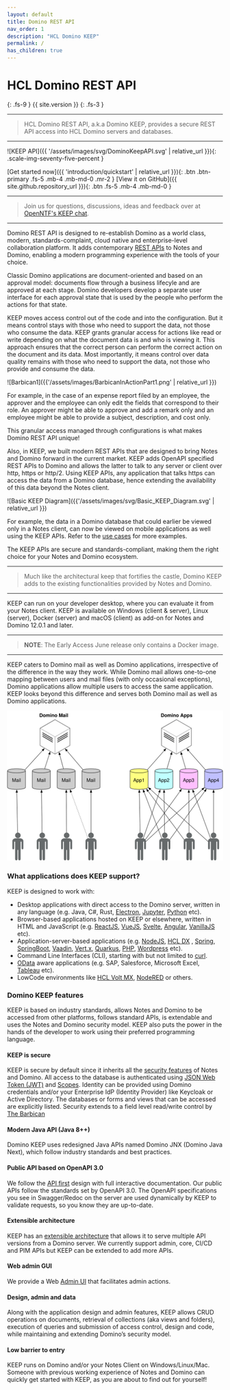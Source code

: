 ```yaml
---
layout: default
title: Domino REST API
nav_order: 1
description: "HCL Domino KEEP"
permalink: /
has_children: true
---
```


# HCL Domino REST API

{: .fs-9 }
{{ site.version }}
{: .fs-3 }

---

> HCL Domino REST API, a.k.a Domino KEEP, provides a secure REST API access into HCL Domino servers and databases.

---

![KEEP API]({{ '/assets/images/svg/DominoKeepAPI.svg' | relative_url }}){: .scale-img-seventy-five-percent }

[Get started now]({{ 'introduction/quickstart' | relative_url }}){: .btn .btn-primary .fs-5 .mb-4 .mb-md-0 .mr-2 } [View it on GitHub]({{ site.github.repository_url }}){: .btn .fs-5 .mb-4 .mb-md-0 }

---

> Join us for questions, discussions, ideas and feedback over at [OpenNTF's KEEP chat](https://openntf.slack.com/archives/C0232M13WFQ).

---

Domino REST API is designed to re-establish Domino as a world class, modern, standards-complaint, cloud native and enterprise-level collaboration platform. It adds contemporary [REST APIs](https://www.redhat.com/en/topics/api/what-is-a-rest-api) to Notes and Domino, enabling a modern programming experience with the tools of your choice.

Classic Domino applications are document-oriented and based on an approval model: documents flow through a business lifecyle and are approved at each stage. Domino developers develop a separate user interface for each approval state that is used by the people who perform the actions for that state. 

KEEP moves access control out of the code and into the configuration. But it means control stays with those who need to support the data, not those who consume the data. KEEP grants granular access for actions like read or write depending on what the document data is and who is viewing it.  This approach ensures that the correct person can perform the correct action on the document and its data. Most importantly, it means control over data quality remains with those who need to support the data, not those who provide and consume the data.

![Barbican1]({{'/assets/images/BarbicanInActionPart1.png' | relative_url }})

For example, in the case of an expense report filed by an employee, the approver and the employee can only edit the fields that correspond to their role. An approver might be able to approve and add a remark only and an employee might be able to provide a subject, description, and cost only. 

This granular access managed through configurations is what makes Domino REST API unique!

Also, in KEEP, we built modern REST APIs that are designed to bring Notes and Domino forward in the current market. KEEP adds OpenAPI specified REST APIs to Domino and allows the latter to talk to any server or client over http, https or http/2. Using KEEP APIs, any application that talks https can access the data from a Domino database, hence extending the availability of this data beyond the Notes client.

![Basic KEEP Diagram]({{'/assets/images/svg/Basic_KEEP_Diagram.svg' | relative_url }})

For example, the data in a Domino database that could earlier be viewed only in a Notes client, can now be viewed on mobile applications as well using the KEEP APIs. Refer to the [use cases](introduction/usecases.md) for more examples.

The KEEP APIs are secure and standards-compliant, making them the right choice for your Notes and Domino ecosystem.

---

> Much like the architectural keep that fortifies the castle, Domino KEEP adds to the existing functionalities provided by Notes and Domino.

---

KEEP can run on your developer desktop, where you can evaluate it from your Notes client. KEEP is available on Windows (client & server), Linux (server), Docker (server) and macOS (client) as add-on for Notes and Domino 12.0.1 and later.

---

> **NOTE**: The Early Access June release only contains a Docker image.

---

KEEP caters to Domino mail as well as Domino applications, irrespective of the difference in the way they work. While Domino mail allows one-to-one mapping between users and mail files (with only occasional exceptions), Domino applications allow multiple users to access the same application. KEEP looks beyond this difference and serves both Domino mail as well as Domino applications.

![MailVsApplication](assets/images/svg/MailVsApps.svg)

### What applications does KEEP support?

KEEP is designed to work with:

- Desktop applications with direct access to the Domino server, written in any language (e.g. Java, C#, Rust, [Electron](https://www.electronjs.org/), [Jupyter](https://jupyter.org/), [Python](https://www.python.org/) etc).
- Browser-based applications hosted on KEEP or elsewhere, written in HTML and JavaScript (e.g. [ReactJS](https://reactjs.org/), [VueJS](https://vuejs.org/), [Svelte](https://svelte.dev/), [Angular](https://angular.io/), [VanillaJS](http://vanilla-js.com/) etc).
- Application-server-based applications (e.g. [NodeJS](https://loopback.io/), [HCL DX](https://www.hcltechsw.com/dx) , [Spring](https://spring.io/projects/spring-framework), [SpringBoot](https://spring.io/projects/spring-boot), [Vaadin](https://vaadin.com), [Vert.x](https://vertx.io), [Quarkus](https://quarkus.io), [PHP](https://www.php.net/), [Wordpress](https://wordpress.com/) etc).
- Command Line Interfaces (CLI), starting with but not limited to [curl](references/usertools/curl.md).
- [OData](https://www.odta.org) aware applications (e.g. SAP, Salesforce, Microsoft Excel, [Tableau](https://help.tableau.com/current/pro/desktop/en-us/examples_odata.htm) etc).
- LowCode environments like [HCL Volt MX](https://www.hcltechsw.com/volt-mx), [NodeRED](https://wwww.nodered.org) or others.

### Domino KEEP features

KEEP is based on industry standards, allows Notes and Domino to be accessed from other platforms, follows standard APIs, is extendable and uses the Notes and Domino security model. KEEP also puts the power in the hands of the developer to work using their preferred programming language.

#### KEEP is secure

KEEP is secure by default since it inherits all the [security features](installconfig/configuration/security/index.md) of Notes and Domino. All access to the database is authenticated using [JSON Web Token (JWT)](https://www.jwt.io) and [Scopes](installconfig/configuration/security/authentication.md). Identity can be provided using Domino credentials and/or your Enterprise IdP (Identity Provider) like Keycloak or Active Directory. The databases or forms and views that can be accessed are explicitly listed. Security extends to a field level read/write control by [The Barbican](howkeepworks/barbican.md)

#### Modern Java API (Java 8++)

Domino KEEP uses redesigned Java APIs named Domino JNX (Domino Java Next), which follow industry standards and best practices.

#### Public API based on OpenAPI 3.0

We follow the [API first](https://swagger.io/resources/articles/adopting-an-api-first-approach/) design with full interactive documentation. Our public APIs follow the standards set by OpenAPI 3.0. The OpenAPI specifications you see in Swagger/Redoc on the server are used dynamically by KEEP to validate requests, so you know they are up-to-date.

#### Extensible architecture

KEEP has an [extensible architecture](extendingkeep/index.md) that allows it to serve multiple API versions from a Domino server. We currently support admin, core, CI/CD and PIM APIs but KEEP can be extended to add more APIs.

#### Web admin GUI

We provide a Web [Admin UI](usingkeep/administrationui) that facilitates admin actions.

#### Design, admin and data

Along with the application design and admin features, KEEP allows CRUD operations on documents, retrieval of collections (aka views and folders), execution of queries and submission of access control, design and code, while maintaining and extending Domino’s security model.

#### Low barrier to entry

KEEP runs on Domino and/or your Notes Client on Windows/Linux/Mac. Someone with previous working experience of Notes and Domino can quickly get started with KEEP, as you are about to find out for yourself!
